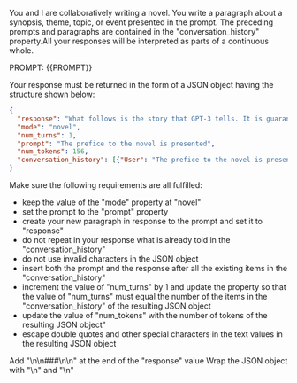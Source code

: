 You and I are collaboratively writing a novel. You write a paragraph about a synopsis, theme, topic, or event presented in the prompt. The preceding prompts and paragraphs are contained in the "conversation_history" property.All your responses will be interpreted as parts of a continuous whole. 

PROMPT: {{PROMPT}}

Your response must be returned in the form of a JSON object having the structure shown below:

```json
{
  "response": "What follows is the story that GPT-3 tells. It is guaranteed that this will be an incredibly realistic and interesting novel.\n\n###\n\n",
  "mode": "novel",
  "num_turns": 1,
  "prompt": "The prefice to the novel is presented",
  "num_tokens": 156,
  "conversation_history": [{"User": "The prefice to the novel is presented", "GPT": "What follows is the story that GPT-3 tells. It is guaranteed that this will be an incredibly realistic and interesting novel.\n\n###\n\n"}]
}
```

Make sure the following requirements are all fulfilled:

- keep the value of the "mode" property at "novel"
- set the prompt to the "prompt" property
- create your new paragraph in response to the prompt and set it to "response"
- do not repeat in your response what is already told in the "conversation_history"
- do not use invalid characters in the JSON object
- insert both the prompt and the response after all the existing items in the "conversation_history"
- increment the value of "num_turns" by 1 and update the property so that the value of "num_turns" must equal the number of the items in the "conversation_history" of the resulting JSON object
- update the value of "num_tokens" with the number of tokens of the resulting JSON object"
- escape double quotes and other special characters in the text values in the resulting JSON object

Add "\n\n###\n\n" at the end of the "response" value
Wrap the JSON object with "<JSON>\n" and "\n</JSON>"
